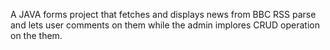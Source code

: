 A JAVA forms project that fetches and displays news from BBC RSS parse and lets user comments on them while the admin implores CRUD operation on the them.
